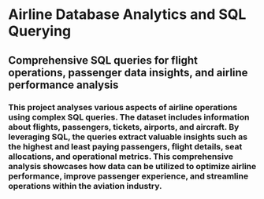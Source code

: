 # Airline Database Analytics and SQL Querying
## Comprehensive SQL queries for flight operations, passenger data insights, and airline performance analysis
### This project analyses various aspects of airline operations using complex SQL queries. The dataset includes information about flights, passengers, tickets, airports, and aircraft. By leveraging SQL, the queries extract valuable insights such as the highest and least paying passengers, flight details, seat allocations, and operational metrics. This comprehensive analysis showcases how data can be utilized to optimize airline performance, improve passenger experience, and streamline operations within the aviation industry.
